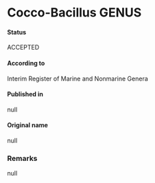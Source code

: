# Cocco-Bacillus GENUS

#### Status
ACCEPTED

#### According to
Interim Register of Marine and Nonmarine Genera

#### Published in
null

#### Original name
null

### Remarks
null
